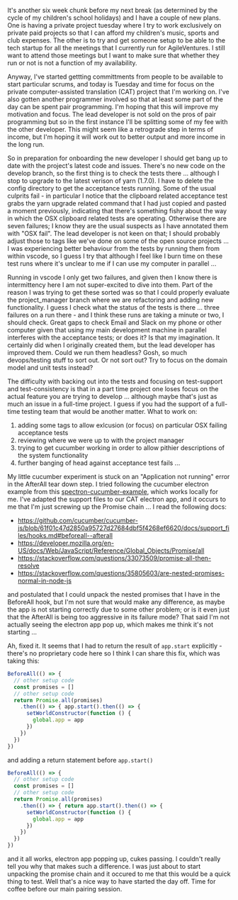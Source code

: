 It's another six week chunk before my next break (as determined by the cycle of my children's school holidays) and I have a couple of new plans.  One is having a private project tuesday where I try to work exclusively on private paid projects so that I can afford my children's music, sports and club expenses.  The other is to try and get someone setup to be able to the tech startup for all the meetings that I currently run for AgileVentures.  I still want to attend those meetings but I want to make sure that whether they run or not is not a function of my availability.

Anyway, I've started gettting committments from people to be available to start particular scrums, and today is Tuesday and time for focus on the private computer-assisted translation (CAT) project that I'm working on.  I've also gotten another programmer involved so that at least some part of the day can be spent pair programming.  I'm hoping that this will improve my motivation and focus.  The lead developer is not sold on the pros of pair programming but so in the first instance I'll be splitting some of my fee with the other developer.  This might seem like a retrograde step in terms of income, but I'm hoping it will work out to better output and more income in the long run.

So in preparation for onboarding the new developer I should get bang up to date with the project's latest code and issues.  There's no new code on the develop branch, so the first thing is to check the tests there ... although I stop to upgrade to the latest verison of yarn (1.7.0).  I have to delete the config directory to get the acceptance tests running.  Some of the usual culprits fail - in particular I notice that the clipboard related acceptance test grabs the yarn upgrade related command that I had just copied and pasted a moment previously, indicating that there's something fishy about the way in which the OSX clipboard related tests are operating.  Otherwise there are seven failures; I know they are the usual suspects as I have annotated them with "OSX fail".  The lead developer is not keen on that; I should probably adjust those to tags like we've done on some of the open source projects ... I was experiencing better behaviour from the tests by running them from within vscode, so I guess I try that although I feel like I burn time on these test runs where it's unclear to me if I can use my computer in parallel ...

Running in vscode I only get two failures, and given then I know there is intermittency here I am not super-excited to dive into them.  Part of the reason I was trying to get these sorted was so that I could properly evaluate the project_manager branch where we are refactoring and adding new functionality.  I guess I check what the status of the tests is there ... three failures on a run there - and I think these runs are taking a minute or two, I should check.  Great gaps to check Email and Slack on my phone or other computer given that using my main development machine in parallel interferes with the acceptance tests; or does it?  Is that my imagination.  It certainly did when I originally created them, but the lead developer has improved them.  Could we run them headless?  Gosh, so much devops/testing stuff to sort out.  Or not sort out?  Try to focus on the domain model and unit tests instead?

The difficulty with backing out into the tests and focusing on test-support and test-consistency is that in a part time project one loses focus on the actual feature you are trying to develop ... although maybe that's just as much an issue in a full-time project.  I guess if you had the support of a full-time testing team that would be another matter.  What to work on:

1) adding some tags to allow exlcusion (or focus) on particular OSX failing acceptance tests
2) reviewing where we were up to with the project manager
3) trying to get cucumber working in order to allow pithier descriptions of the system functionality
4) further banging of head against acceptance test fails ...

My little cucumber experiment is stuck on an "Application not running" error in the AfterAll tear down step.  I tried following the cucumber electron example from this [spectron-cucumber-example](https://github.com/ericyahhh/spectron-cucumber-example), which works locally for me.  I've adapted the support files to our CAT electron app, and it occurs to me that I'm just screwing up the Promise chain ...  I read the following docs:

* https://github.com/cucumber/cucumber-js/blob/61f01c47d2850a95727d27684dbf5f4268ef6620/docs/support_files/hooks.md#beforeall--afterall
* https://developer.mozilla.org/en-US/docs/Web/JavaScript/Reference/Global_Objects/Promise/all
* https://stackoverflow.com/questions/33073509/promise-all-then-resolve
* https://stackoverflow.com/questions/35805603/are-nested-promises-normal-in-node-js

and postulated that I could unpack the nested promises that I have in the BeforeAll hook, but I'm not sure that would make any difference, as maybe the app is not starting correctly due to some other problem; or is it even just that the AfterAll is being too aggressive in its failure mode?  That said I'm not actually seeing the electron app pop up, which makes me think it's not starting ...

Ah, fixed it.  It seems that I had to return the result of `app.start` explicitly - there's no proprietary code here so I think I can share this fix, which was taking this:

```js
BeforeAll(() => {
  // other setup code
  const promises = []
  // other setup code
  return Promise.all(promises)
    .then(() => { app.start().then(() => {
      setWorldConstructor(function () {
        global.app = app
      })
    })
  })
})
```

and adding a return statement before `app.start()`

```js
BeforeAll(() => {
  // other setup code
  const promises = []
  // other setup code
  return Promise.all(promises)
    .then(() => { return app.start().then(() => {
      setWorldConstructor(function () {
        global.app = app
      })
    })
  })
})
```

and it all works, electron app popping up, cukes passing.  I couldn't really tell you why that makes such a difference.  I was just about to start unpacking the promise chain and it occured to me that this would be a quick thing to test.  Well that's a nice way to have started the day off.  Time for coffee before our main pairing session.



